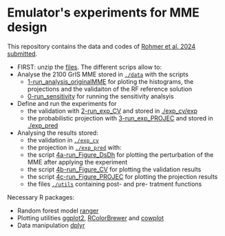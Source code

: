 # Emulator's experiments for MME design

This repository contains the data and codes of [Rohmer et al. 2024 submitted]().
- FIRST: unzip the [files](files.zip).
The different scrips allow to:
- Analyse the 2100 GrIS MME stored in [`./data`](./data) with the scripts 
	- [1-run_analysis_originalMME](1-run_analysis_originalMME.R) for ploting the histograms, the projections and the validaiton of the RF reference solution
	- [0-run_sensitivity](./0-run_sensitivity.R) for running the sensitivity analsyis
- Define and run the experiments for
	- the validation with [2-run_exp_CV](./2-run_exp_CV.R) and stored in [./exp_cv/exp](`./exp_cv/exp`)
	- the probabilistic projection with [3-run_exp_PROJEC](./3-run_exp_PROJEC.R) and stored in [./exp_pred](`./exp_pred`)
- Analysing the results stored: 
	- the validation in [`./exp_cv`](./exp_cv)
	- the projection in [`./exp_pred`](./exp_pred)
with:
	- the script [4a-run_Figure_DsDh](4a-run_Figure_DsDh.R) for plotting the perturbation of the MME after applying the experiment
	- the script [4b-run_Figure_CV](4b-run_Figure_CV.R) for plotting the validation results
	- the script [4c-run_Figure_PROJEC](4c-run_Figure_PROJEC.R) for plotting the projection results
 	- the files [`./utils`](./utils) containing post- and pre- tratment functions 

Necessary R packages:
- Random forest model [ranger](https://cran.r-project.org/web/packages/ranger/index.html)
- Plotting utilities [ggplot2](https://ggplot2.tidyverse.org/), [RColorBrewer](https://cran.r-project.org/web/packages/RColorBrewer/index.html) and [cowplot](https://cran.r-project.org/web/packages/cowplot/index.html)
- Data manipulation [dplyr](https://cran.r-project.org/web/packages/dplyr/index.html)
